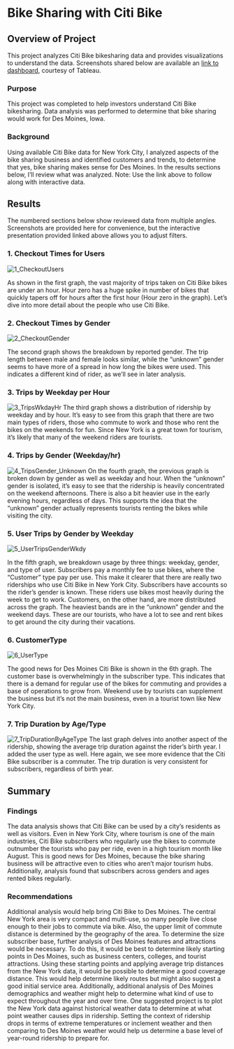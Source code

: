 # Bike Sharing with Citi Bike

## Overview of Project
This project analyzes Citi Bike bikesharing data and provides visualizations to understand the data. Screenshots shared below are available an [link to dashboard](https://public.tableau.com/app/profile/delia.davila/viz/CitiBikeAnalysis_dd/CitibikeAnalysis "interactive public presentation"), courtesy of Tableau.

### Purpose
This project was completed to help investors understand Citi Bike bikesharing. Data analysis was performed to determine that bike sharing would work for Des Moines, Iowa. 
### Background
Using available Citi Bike data for New York City, I analyzed aspects of the bike sharing business and identified customers and trends, to determine that yes, bike sharing makes sense for Des Moines. In the results sections below, I’ll review what was analyzed. Note: Use the link above to follow along with interactive data. 

## Results
The numbered sections below show reviewed data from multiple angles. Screenshots are provided here for convenience, but the interactive presentation provided linked above allows you to adjust filters.

### 1. Checkout Times for Users
 
![1_CheckoutUsers](https://github.com/DeliaDavila/bikesharing/blob/main/Images/1_CheckoutUsers.png)

As shown in the first graph, the vast majority of trips taken on Citi Bike bikes are under an hour. Hour zero has a huge spike in number of bikes that quickly tapers off for hours after the first hour (Hour zero in the graph). 
Let’s dive into more detail about the people who use Citi Bike.
### 2. Checkout Times by Gender
 
![2_CheckoutGender](https://github.com/DeliaDavila/bikesharing/blob/main/Images/2_CheckoutGender.png)

The second graph shows the breakdown by reported gender. The trip length between male and female looks similar, while the “unknown” gender seems to have more of a spread in how long the bikes were used. This indicates a different kind of rider, as we’ll see in later analysis.
 
### 3. Trips by Weekday per Hour
 
![3_TripsWkdayHr](https://github.com/DeliaDavila/bikesharing/blob/main/Images/3_TripsWkdayHr.png)
The third graph shows a distribution of ridership by weekday and by hour. It’s easy to see from this graph that there are two main types of riders, those who commute to work and those who rent the bikes on the weekends for fun. Since New York is a great town for tourism, it’s likely that many of the weekend riders are tourists.
### 4. Trips by Gender (Weekday/hr)
 
![4_TripsGender_Unknown](https://github.com/DeliaDavila/bikesharing/blob/main/Images/4_TripsGender_Unknown.png)
On the fourth graph, the previous graph is broken down by gender as well as weekday and hour. When the “unknown” gender is isolated, it’s easy to see that the ridership is heavily concentrated on the weekend afternoons. There is also a bit heavier use in the early evening hours, regardless of days. This supports the idea that the “unknown” gender actually represents tourists renting the bikes while visiting the city. 
### 5. User Trips by Gender by Weekday
 
![5_UserTripsGenderWkdy](https://github.com/DeliaDavila/bikesharing/blob/main/Images/5_UserTripsGenderWkdy.png)

In the fifth graph, we breakdown usage by three things: weekday, gender, and type of user. Subscribers pay a monthly fee to use bikes, where the “Customer” type pay per use. This make it clearer that there are really two riderships who use Citi Bike in New York City. Subscribers have accounts so the rider’s gender is known. These riders use bikes most heavily during the week to get to work. Customers, on the other hand, are more distributed across the graph. The heaviest bands are in the “unknown” gender and the weekend days. These are our tourists, who have a lot to see and rent bikes to get around the city during their vacations.
### 6. CustomerType
 
![6_UserType](https://github.com/DeliaDavila/bikesharing/blob/main/Images/6_UserType.png)

The good news for Des Moines Citi Bike is shown in the 6th graph. The customer base is overwhelmingly in the subscriber type. This indicates that there is a demand for regular use of the bikes for commuting and provides a base of operations to grow from. Weekend use by tourists can supplement the business but it’s not the main business, even in a tourist town like New York City. 
### 7. Trip Duration by Age/Type

![7_TripDurationByAgeType](https://github.com/DeliaDavila/bikesharing/blob/main/Images/7_TripDurationByAgeType.png)
The last graph delves into another aspect of the ridership, showing the average trip duration against the rider’s birth year. I added the user type as well. Here again, we see more evidence that the Citi Bike subscriber is a commuter. The trip duration is very consistent for subscribers, regardless of birth year. 

## Summary
### Findings
The data analysis shows that Citi Bike can be used by a city’s residents as well as visitors. Even in New York City, where tourism is one of the main industries, Citi Bike subscribers who regularly use the bikes to commute outnumber the tourists who pay per ride, even in a high tourism month like August. This is good news for Des Moines, because the bike sharing business will be attractive even to cities who aren’t major tourism hubs. Additionally, analysis found that subscribers across genders and ages rented bikes regularly.
 
### Recommendations
Additional analysis would help bring Citi Bike to Des Moines. The central New York area is very compact and multi-use, so many people live close enough to their jobs to commute via bike. Also, the upper limit of commute distance is determined by the geography of the area.
To determine the size subscriber base, further analysis of Des Moines features and attractions would be necessary. To do this, it would be best to determine likely starting points in Des Moines, such as business centers, colleges, and tourist attractions. Using these starting points and applying average trip distances from the New York data, it would be possible to determine a good coverage distance. This would help determine likely routes but might also suggest a good initial service area.
Additionally, additional analysis of Des Moines demographics and weather might help to determine what kind of use to expect throughout the year and over time. One suggested project is to plot the New York data against historical weather data to determine at what point weather causes dips in ridership. Setting the context of ridership drops in terms of extreme temperatures or inclement weather and then comparing to Des Moines weather would help us determine a base level of year-round ridership to prepare for.

